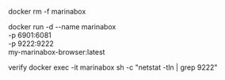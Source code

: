 docker rm -f marinabox

docker run -d --name marinabox \
  -p 6901:6081 \
  -p 9222:9222 \
  my-marinabox-browser:latest


verify
docker exec -it marinabox sh -c "netstat -tln | grep 9222"